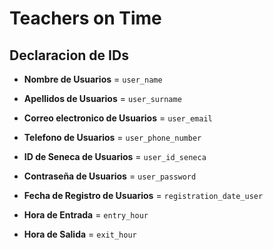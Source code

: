 # Teachers on Time

## Declaracion de IDs

*   **Nombre de Usuarios** = `user_name`

*   **Apellidos de Usuarios** = `user_surname`

*   **Correo electronico de Usuarios** = `user_email`

*   **Telefono de Usuarios** = `user_phone_number`

*   **ID de Seneca de Usuarios** = `user_id_seneca`

*   **Contraseña de Usuarios** = `user_password`

*   **Fecha de Registro de Usuarios** = `registration_date_user`

*   **Hora de Entrada** = `entry_hour`

*   **Hora de Salida** = `exit_hour`